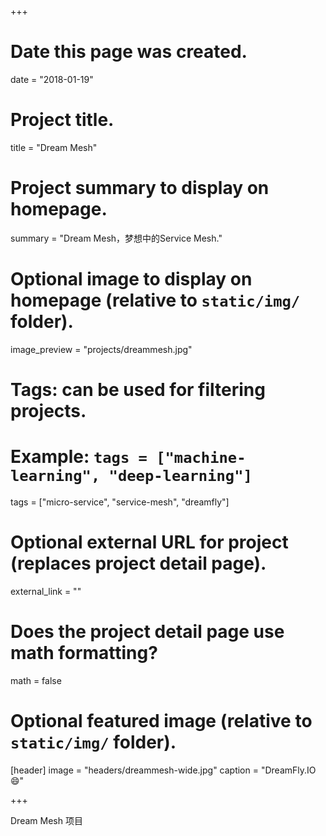 +++
# Date this page was created.
date = "2018-01-19"

# Project title.
title = "Dream Mesh"

# Project summary to display on homepage.
summary = "Dream Mesh，梦想中的Service Mesh."

# Optional image to display on homepage (relative to `static/img/` folder).
image_preview = "projects/dreammesh.jpg"

# Tags: can be used for filtering projects.
# Example: `tags = ["machine-learning", "deep-learning"]`
tags = ["micro-service", "service-mesh", "dreamfly"]

# Optional external URL for project (replaces project detail page).
external_link = ""

# Does the project detail page use math formatting?
math = false

# Optional featured image (relative to `static/img/` folder).
[header]
image = "headers/dreammesh-wide.jpg"
caption = "DreamFly.IO :smile:"

+++

Dream Mesh 项目
